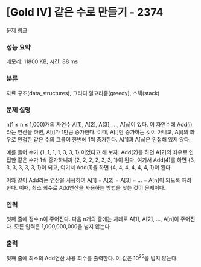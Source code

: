 # [Gold IV] 같은 수로 만들기 - 2374 

[문제 링크](https://www.acmicpc.net/problem/2374) 

### 성능 요약

메모리: 11800 KB, 시간: 88 ms

### 분류

자료 구조(data_structures), 그리디 알고리즘(greedy), 스택(stack)

### 문제 설명

<p>n(1 ≤ n ≤ 1,000)개의 자연수 A[1], A[2], A[3], …, A[n]이 있다. 이 자연수에 Add(i)라는 연산을 하면, A[i]가 1만큼 증가한다. 이때, A[i]만 증가하는 것이 아니고, A[i]의 좌우로 인접한 같은 수의 그룹이 한번에 1씩 증가한다. A[1]과 A[n]은 인접해 있지 않다.</p>

<p>예를 들어 수가 {1, 1, 1, 1, 3, 3, 1} 이었다고 해 보자. Add(2)를 하면 A[2]의 좌우로 인접한 같은 수가 1씩 증가하니까 {2, 2, 2, 2, 3, 3, 1}이 된다. 여기서 Add(4)를 하면 {3, 3, 3, 3, 3, 3, 1}이 되고, 여기서 Add(1)을 하면 {4, 4, 4, 4, 4, 4, 1}이 된다.</p>

<p>이와 같이 Add라는 연산을 사용하여 A[1] = A[2] = A[3] = … = A[n]이 되도록 하려 한다. 이때, 최소 회수로 Add연산을 사용하는 방법을 찾는 것이 문제이다.</p>

### 입력 

 <p>첫째 줄에 정수 n이 주어진다. 다음 n개의 줄에는 차례로 A[1], A[2], …, A[n]이 주어진다. 모든 입력은 1,000,000,000을 넘지 않는다.</p>

### 출력 

 <p>첫째 줄에 최소의 Add연산 사용 회수를 출력한다. 이 값은 10<sup>25</sup>을 넘지 않는다.</p>

